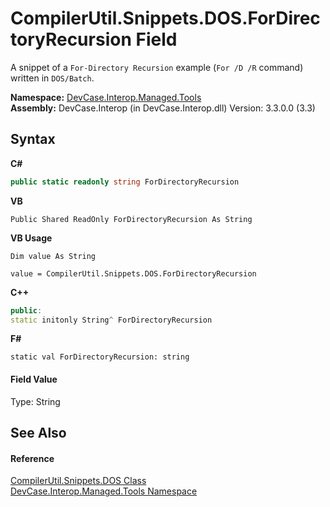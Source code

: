 # CompilerUtil.Snippets.DOS.ForDirectoryRecursion Field
 

A snippet of a `For-Directory Recursion` example (`For /D /R` command) written in `DOS/Batch`.

**Namespace:**&nbsp;<a href="N_DevCase_Interop_Managed_Tools">DevCase.Interop.Managed.Tools</a><br />**Assembly:**&nbsp;DevCase.Interop (in DevCase.Interop.dll) Version: 3.3.0.0 (3.3)

## Syntax

**C#**<br />
``` C#
public static readonly string ForDirectoryRecursion
```

**VB**<br />
``` VB
Public Shared ReadOnly ForDirectoryRecursion As String
```

**VB Usage**<br />
``` VB Usage
Dim value As String

value = CompilerUtil.Snippets.DOS.ForDirectoryRecursion

```

**C++**<br />
``` C++
public:
static initonly String^ ForDirectoryRecursion
```

**F#**<br />
``` F#
static val ForDirectoryRecursion: string
```


#### Field Value
Type: String

## See Also


#### Reference
<a href="T_DevCase_Interop_Managed_Tools_CompilerUtil_Snippets_DOS">CompilerUtil.Snippets.DOS Class</a><br /><a href="N_DevCase_Interop_Managed_Tools">DevCase.Interop.Managed.Tools Namespace</a><br />